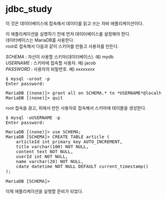 # jdbc_study

이 것은 데이터베이스에 접속해서 데이터를 읽고 쓰는 자바 애플리케이션이다.

이 애플리케이션을 실행하기 전에 먼저 데이터베이스를 설정해야 한다.\
데이터베이스는 MariaDB를 사용한다.\
root로 접속해서 다음과 같이 스키마를 만들고 사용자를 만든다.

*SCHEMA* : 자신이 사용할 스키마(데이터베이스). 예) mydb\
*USERNAME* : 스키마에 접속할 사용자. 예) jacob\
*PASSWORD* : 사용자의 비밀번호. 예) xxxxxxxx

<pre>
$ mysql -uroot -p
Enter password:
</pre>

<pre>
MariaDB [(none)]> grant all on SCHEMA.* to *USERNAME*@localhost identified by 'PASSWORD';
MariaDB [(none)]> quit
</pre>

root 접속을 끊고, 위에서 만든 사용자로 접속해서 스키마에 테이블을 생성한다.

<pre>
$ mysql -uUSERNAME -p
Enter password:
</pre>

<pre>
MariaDB [(none)]> use SCHEMA;
MariaDB [SCHEMA]> CREATE TABLE article (
	articleId int primary key AUTO_INCREMENT,
	title varchar(100) NOT NULL,
	content text NOT NULL,
	userId int NOT NULL,
	name varchar(20) NOT NULL,
	cdate datetime NOT NULL DEFAULT current_timestamp()
);

MariaDB [SCHEMA]>
</pre>

이제 애플리케이션을 실행할 준비가 되었다.
